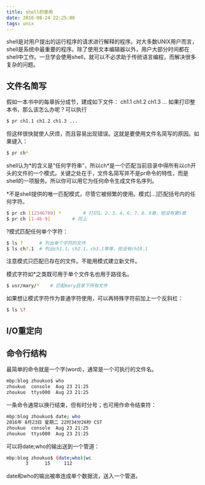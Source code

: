 ```yaml
---
title: shell的使用
date: 2016-08-24 22:25:08
tags: unix
---
```

shell是对用户提出的运行程序的请求进行解释的程序。对大多数UNIX用户而言，shell是系统中最重要的程序。除了使用文本编辑器以外，用户大部分时间都在shell中工作。一旦学会使用shell，就可以不必求助于传统语言编程，而解决很多复杂的问题。
<!--more-->

## 文件名简写
假如一本书中的每章拆分成节，建成如下文件：
ch1.1
ch1.2
ch1.3
...
如果打印整本书，那么该怎么办呢？可以执行
```bash
$ pr ch1.1 ch1.2 ch1.3 ...
```
但这样很快就使人厌烦，而且容易出现错误。这就是要使用文件名简写的原因。如果键入：
```bash
$ pr ch*
```
shell认为\*的含义是“任何字符串”，所以ch*是一个匹配当前目录中得所有以ch开头的文件的一个模式。关键之处在于，文件名简写并不是pr命令的特性，而是shell的一项服务。所以你可以用它为任何命令生成文件名序列。

\*不是shell提供的唯一匹配模式，尽管它被频繁的使用。模式[...]匹配括号内的任何字符。
```bash
$ pr ch [12346789] *		# 打印1、2、3、4、6、7、8、9章，但没有第5章
$ pr ch [1-46-9]		# 同上
```

?模式匹配任何单个字符：
```bash
$ ls ?		# 列出单个字符的文件
$ ls ch?.1	# 列出ch1.1、ch2.1、ch3.1等等，但没有ch10.1
```
注意模式只匹配已存在的文件。不能用模式建立新文件。

模式字符如\*之类既可用于单个文件名也用于路径名。
```bash
$ usr/mary/*	# 匹配mary目录下所有文件
```
如果想让模式字符作为普通字符使用，可以再特殊字符前加上一个反斜杠：
```bash
$ ls \?
```

## I/O重定向


## 命令行结构

最简单的命令就是一个字(word)，通常是一个可执行的文件名。

```bash
mbp:blog zhoukuo$ who
zhoukuo  console  Aug 23 21:25 
zhoukuo  ttys000  Aug 23 21:25 
```

一条命令通常以换行结束，但有时分号；也可用作命令结束符：

```bash
mbp:blog zhoukuo$ date; who
2016年 8月23日 星期二 22时34分26秒 CST
zhoukuo  console  Aug 23 21:25 
zhoukuo  ttys000  Aug 23 21:25 
```
可以将date;who的输出送到一个管道：

```bash
mbp:blog zhoukuo$ (date;who)|wc
       3      15     112
```
date和who的输出被串连成单个数据流，送入一个管道。

